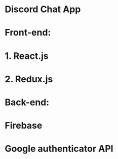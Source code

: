 # Discord Chat App

# Front-end:
# 1. React.js
# 2. Redux.js

# Back-end:
# Firebase
# Google authenticator API